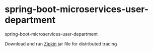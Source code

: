 # spring-boot-microservices-user-department
spring-boot-microservices-user-department

Download and run [Zipkin](https://zipkin.io/pages/quickstart) jar file for distributed tracing
